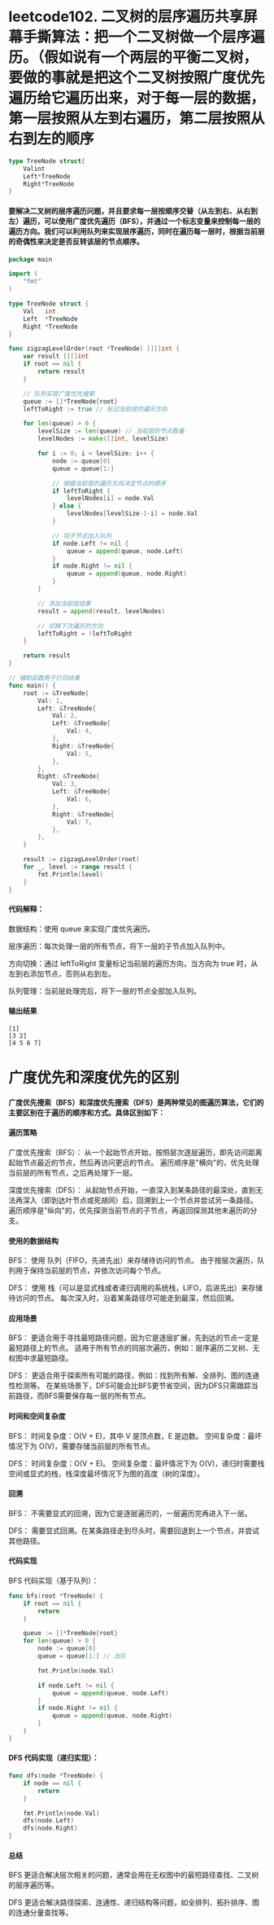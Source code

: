 # leetcode102. 二叉树的层序遍历共享屏幕手撕算法：把一个二叉树做一个层序遍历。（假如说有一个两层的平衡二叉树，要做的事就是把这个二叉树按照广度优先遍历给它遍历出来，对于每一层的数据，第一层按照从左到右遍历，第二层按照从右到左的顺序
```go
type TreeNode struct{
    Valint
    Left*TreeNode
    Right*TreeNode
}
```
#### 要解决二叉树的层序遍历问题，并且要求每一层按顺序交替（从左到右、从右到左）遍历，可以使用广度优先遍历（BFS），并通过一个标志变量来控制每一层的遍历方向。我们可以利用队列来实现层序遍历，同时在遍历每一层时，根据当前层的奇偶性来决定是否反转该层的节点顺序。
```go
package main

import (
	"fmt"
)

type TreeNode struct {
	Val   int
	Left  *TreeNode
	Right *TreeNode
}

func zigzagLevelOrder(root *TreeNode) [][]int {
	var result [][]int
	if root == nil {
		return result
	}

	// 队列实现广度优先搜索
	queue := []*TreeNode{root}
	leftToRight := true // 标记当前层的遍历方向

	for len(queue) > 0 {
		levelSize := len(queue) // 当前层的节点数量
		levelNodes := make([]int, levelSize)

		for i := 0; i < levelSize; i++ {
			node := queue[0]
			queue = queue[1:]

			// 根据当前层的遍历方向决定节点的顺序
			if leftToRight {
				levelNodes[i] = node.Val
			} else {
				levelNodes[levelSize-1-i] = node.Val
			}

			// 将子节点加入队列
			if node.Left != nil {
				queue = append(queue, node.Left)
			}
			if node.Right != nil {
				queue = append(queue, node.Right)
			}
		}

		// 添加当前层结果
		result = append(result, levelNodes)

		// 切换下次遍历的方向
		leftToRight = !leftToRight
	}

	return result
}

// 辅助函数用于打印结果
func main() {
	root := &TreeNode{
		Val: 1,
		Left: &TreeNode{
			Val: 2,
			Left: &TreeNode{
				Val: 4,
			},
			Right: &TreeNode{
				Val: 5,
			},
		},
		Right: &TreeNode{
			Val: 3,
			Left: &TreeNode{
				Val: 6,
			},
			Right: &TreeNode{
				Val: 7,
			},
		},
	}

	result := zigzagLevelOrder(root)
	for _, level := range result {
		fmt.Println(level)
	}
}

```
#### 代码解释：
数据结构：使用 queue 来实现广度优先遍历。

层序遍历：每次处理一层的所有节点，将下一层的子节点加入队列中。

方向切换：通过 leftToRight 变量标记当前层的遍历方向，当方向为 true 时，从左到右添加节点，否则从右到左。

队列管理：当前层处理完后，将下一层的节点全部加入队列。

#### 输出结果
```text
[1]
[3 2]
[4 5 6 7]
```

# 广度优先和深度优先的区别

#### 广度优先搜索（BFS）和深度优先搜索（DFS）是两种常见的图遍历算法，它们的主要区别在于遍历的顺序和方式。具体区别如下：

#### 遍历策略
广度优先搜索（BFS）：
   从一个起始节点开始，按照层次逐层遍历，即先访问距离起始节点最近的节点，然后再访问更远的节点。
   遍历顺序是"横向"的，优先处理当前层的所有节点，之后再处理下一层。
  
 深度优先搜索（DFS）：
   从起始节点开始，一直深入到某条路径的最深处，直到无法再深入（即到达叶节点或死胡同）后，回溯到上一个节点并尝试另一条路径。
   遍历顺序是"纵向"的，优先探测当前节点的子节点，再返回探测其他未遍历的分支。
####  使用的数据结构
   BFS：
使用 队列（FIFO，先进先出）来存储待访问的节点。
由于按层次遍历，队列用于保持当前层的节点，并依次访问每个节点。

DFS：
使用 栈（可以是显式栈或者递归调用的系统栈，LIFO，后进先出）来存储待访问的节点。
每次深入时，沿着某条路径尽可能走到最深，然后回溯。
#### 应用场景
   BFS：
   更适合用于寻找最短路径问题，因为它是逐层扩展，先到达的节点一定是最短路径上的节点。
   适用于所有节点的同层次遍历，例如：层序遍历二叉树、无权图中求最短路径。
   
DFS：
   更适合用于探索所有可能的路径，例如：找到所有解、全排列、图的连通性检测等。
   在某些场景下，DFS可能会比BFS更节省空间，因为DFS只需跟踪当前路径，而BFS需要保存每一层的所有节点。
#### 时间和空间复杂度
   BFS：
   时间复杂度：O(V + E)，其中 V 是顶点数，E 是边数。
   空间复杂度：最坏情况下为 O(V)，需要存储当前层的所有节点。
   
DFS：
   时间复杂度：O(V + E)。
   空间复杂度：最坏情况下为 O(V)，递归时需要栈空间或显式的栈，栈深度最坏情况下为图的高度（树的深度）。
#### 回溯
   BFS：
   不需要显式的回溯，因为它是逐层遍历的，一层遍历完再进入下一层。
   
DFS：
   需要显式回溯。在某条路径走到尽头时，需要回退到上一个节点，并尝试其他路径。
#### 代码实现
   BFS 代码实现（基于队列）：
```go
func bfs(root *TreeNode) {
    if root == nil {
        return
    }

    queue := []*TreeNode{root}
    for len(queue) > 0 {
        node := queue[0]
        queue = queue[1:] // 出队

        fmt.Println(node.Val)

        if node.Left != nil {
            queue = append(queue, node.Left)
        }
        if node.Right != nil {
            queue = append(queue, node.Right)
        }
    }
}

```
#### DFS 代码实现（递归实现）：
```go
func dfs(node *TreeNode) {
    if node == nil {
        return
    }

    fmt.Println(node.Val)
    dfs(node.Left)
    dfs(node.Right)
}
```
#### 总结
BFS 更适合解决层次相关的问题，通常会用在无权图中的最短路径查找、二叉树的层序遍历等。

DFS 更适合解决路径探索、连通性、递归结构等问题，如全排列、拓扑排序、图的连通分量查找等。
